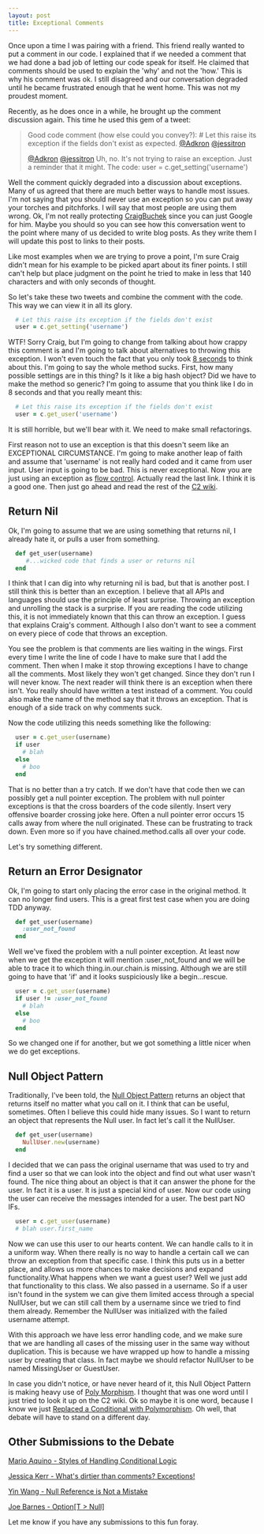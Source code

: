 ```yaml
---
layout: post
title: Exceptional Comments
---
```


Once upon a time I was pairing with a friend. This friend really wanted
to put a comment in our code. I explained that if we needed a
comment that we had done a bad job of letting our code speak for itself.
He claimed that comments should be used to explain the 'why' and not the
'how.' This is why his comment was ok. I still disagreed and our conversation
degraded until he became frustrated enough that he went home. This
was not my proudest moment.

Recently, as he does once in a while, he brought up the comment
discussion again. This time he used this gem of a tweet:


>   Good code comment (how else could you convey?): # Let this raise its
>   exception if the fields don't exist as expected.
>   [@Adkron](http://twitter.com/adkron)
>   [@jessitron](http://twitter.com/jessitron)
>
>   [@Adkron](http://twitter.com/adkron)
>   [@jessitron](http://twitter.com/jessitron) Uh, no. It's not trying to raise an exception.
>   Just a reminder that it might. The code: user =
>   c.get_setting('username')

Well the comment quickly degraded into a discussion about exceptions.
Many of us agreed that there are much better ways to handle most issues.
I'm not saying that you should never use an exception so you can put
away your torches and pitchforks. I will say that most people are using
them wrong. Ok, I'm not really protecting
[CraigBuchek](http://twitter.com/CraigBuchek) since you can just Google
for him. Maybe you should so you can see how this conversation went to
the point where many of us decided to write blog posts. As they write
them I will update this post to links to their posts.

Like most examples when we are trying to prove a point, I'm sure Craig
didn't mean for his example to be picked apart about its finer points. I
still can't help but place judgment on the point he tried to make in
less that 140 characters and with only seconds of thought.

So let's take these two tweets and combine the comment with the code.
This way we can view it in all its glory.

```ruby
  # Let this raise its exception if the fields don't exist
  user = c.get_setting('username')
```

WTF! Sorry Craig, but I'm going to change from talking about how crappy
this comment is and I'm going to talk about alternatives to throwing
this exception. I won't even touch the fact that you only took [8
seconds](http://en.wikipedia.org/wiki/Rodeo)
to think about this. I'm going to say the whole method sucks.
First, how many possible settings are in this thing? Is it like a big
hash object? Did we have to make the method so generic? I'm going to
assume that you think like I do in 8 seconds and that you really meant
this:

```ruby
  # Let this raise its exception if the fields don't exist
  user = c.get_user('username')
```

It is still horrible, but we'll bear with it. We need to make small
refactorings.

First reason not to use an exception is that this doesn't seem like an
EXCEPTIONAL CIRCUMSTANCE. I'm going to make another leap of faith and assume that
'username' is not really hard coded and it came from user input. User
input is going to be bad. This is never exceptional. Now you are just
using an exception as [flow
control](http://c2.com/cgi/wiki?DontUseExceptionsForFlowControl).
Actually read the last link. I think it is a good one. Then just go
ahead and read the rest of the [C2 wiki](http://c2.com/cgi/wiki).

Return Nil
----------

Ok, I'm going to assume that we are using something that returns nil,
I already hate it, or pulls a user from something.

```ruby
  def get_user(username)
     #...wicked code that finds a user or returns nil
  end
```

I think that I can dig into why returning nil is bad, but that is
another post. I still think this is better than an exception. I believe
that all APIs and languages should use the principle of least surprise.
Throwing an exception and unrolling the stack is a surprise. If you are
reading the code utilizing this, it is not immediately known that this
can throw an exception. I guess that explains Craig's comment. Although
I also don't want to see a comment on every piece of code that throws an
exception.

You see the problem is that comments are lies waiting in the wings.
First every time I write the line of code I have to make sure that I add
the comment. Then when I make it stop throwing exceptions I have to
change all the comments. Most likely they won't get changed. Since they
don't run I will never know. The next reader will think there is an
exception when there isn't. You really should have written a test
instead of a comment. You could also make the name of the method say
that it throws an exception. That is enough of a side track on why
comments suck.

Now the code utilizing this needs something like the following:

```ruby
  user = c.get_user(username)
  if user
    # blah
  else
    # boo
  end
```

That is no better than a try catch. If we don't have that code then we
can possibly get a null pointer exception. The problem with null pointer
exceptions is that the cross boarders of the code silently. Insert very
offensive boarder crossing joke here. Often a null
pointer error occurs 15 calls away from where the null originated. These
can be frustrating to track down. Even more so if you have
chained.method.calls all over your code.

Let's try something different.

Return an Error Designator
--------------------------

Ok, I'm going to start only placing the error case in the original
method. It can no longer find users. This is a great first test case
when you are doing TDD anyway.

```ruby
  def get_user(username)
    :user_not_found
  end
```

Well we've fixed the problem with a null pointer exception. At least now
when we get the exception it will mention :user_not_found and we will be
able to trace it to which thing.in.our.chain.is missing. Although we are
still going to have that 'if' and it looks suspiciously like a begin...rescue.

```ruby
  user = c.get_user(username)
  if user != :user_not_found
    # blah
  else
    # boo
  end
```

So we changed one if for another, but we got something a little nicer
when we do get exceptions.

Null Object Pattern
-------------------

Traditionally, I've been told, the [Null Object
Pattern](http://c2.com/cgi/wiki?NullObject) returns an object that
returns itself no matter what you call on it. I think that can be
useful, sometimes. Often I believe this could hide many issues. So I
want to return an object that represents the Null user. In fact let's
call it the NullUser.

```ruby
  def get_user(username)
    NullUser.new(username)
  end
```

I decided that we can pass the original username that was used to try
and find a user so that we can look into the object and find out what
user wasn't found. The nice thing about an object is that it can answer
the phone for the user. In fact it is a user. It is just a special kind
of user. Now our code using the user can receive the messages intended
for a user. The best part  NO IFs.

```ruby
  user = c.get_user(username)
  # blah user.first_name
```

Now we can use this user to our hearts content. We can handle calls to
it in a uniform way. When there really is no way to handle a certain
call we can throw an exception from that specific case. I think
this puts us in a better place, and allows us more chances to make
decisions and expand functionality.What happens when we want a guest
user? Well we just add that functionality to this class. We also passed
in a username. So if a user isn't found in the system we can give them
limited access through a special NullUser, but we can still call them by
a username since we tried to find them already. Remember the NullUser
was initialized with the failed username attempt.

With this approach we have less error handling code, and we make sure
that we are handling all cases of the missing user in the same way
without duplication. This is because we have wrapped up how to handle a
missing user by creating that class. In fact maybe we should refactor
NullUser to be named MissingUser or GuestUser.

In case you didn't notice, or have never heard of it, this Null Object
Pattern is making heavy use of [Poly
Morphism](http://c2.com/cgi/wiki?PolyMorphism). I thought that was one
word until I just tried to look it up on the C2 wiki. Ok so maybe it is
one word, because I know we just [Replaced a Conditional with
Polymorphism](http://c2.com/cgi/wiki?ReplaceConditionalWithPolymorphism).
Oh well, that debate will have to stand on a different day.

Other Submissions to the Debate
-------------------------------

[Mario Aquino - Styles of Handling Conditional
Logic](http://c2.com/cgi/wiki?ReplaceConditionalWithPolymorphism)

[Jessica Kerr - What's dirtier than comments?
Exceptions!](http://blog.jessitron.com/2013/06/whats-dirtier-than-comments-exceptions.html)

[Yin Wang - Null Reference is Not a
Mistake](http://yinwang0.wordpress.com/2013/06/03/null/)

[Joe Barnes - Option[T >
Null]](http://proseand.co.nz/2013/06/05/optiont-null/)

Let me know if you have any submissions to this fun foray.
